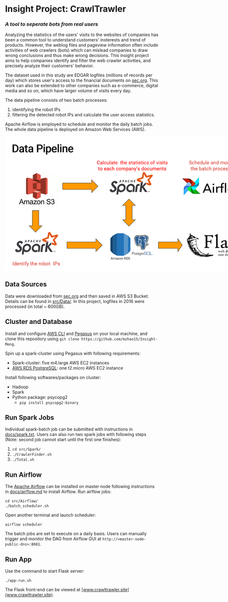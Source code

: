 # Insight Project: CrawlTrawler
### *A tool to seperate bots from real users*

Analyzing the statistics of the users' visits to the websites of companies has been a common tool to understand customers' insterests and trend of products. However, the weblog files and pageview information often include activities of web crawlers (bots) which can mislead companies to draw wrong conclusions and thus make wrong decisions. This insight project aims to help companies identify and filter the web crawler activities, and precisely analyze their customers' behavior.


The dataset used in this study are EDGAR logfiles (millions of records per day) which stores user's access to the financial documents on [sec.org](https://www.sec.gov/dera/data). This work can also be extended to other companies such as e-commerce, digital media and so on, which have larger volume of visits every day.


The data pipeline consists of two batch processes:
1. identifying the robot IPs
2. filtering the detected robot IPs and calculate the user access statistics.


Apache Airflow is employed to schedule and monitor the daily batch jobs. The whole data pipeline is deployed on Amazon Web Services (AWS).


<img style="max-width:800px;" src="img/data_pipeline.png">


## Data Sources
Data were downloaded from [sec.org](https://www.sec.gov/dera/data) and then saved in AWS S3 Bucket. Details can be found in [src/Data/](src/Data/). In this project, logfiles in 2016 were processed (in total ~ 600GB).

## Cluster and Database
Install and configure [AWS CLI](https://aws.amazon.com/cli/) and [Pegasus](https://github.com/InsightDataScience/pegasus) on your local machine, and clone this repository using ```git clone https://github.com/mzhao15/Insight-Meng```.

Spin up a spark-cluster using Pegasus with following requirements:

- Spark-cluster: five m4.large AWS EC2 instances
- [AWS RDS PostgreSQL](https://docs.aws.amazon.com/AmazonRDS/latest/UserGuide/CHAP_GettingStarted.CreatingConnecting.PostgreSQL.html): one t2.micro AWS EC2 instance


Install following softwares/packages on cluster:
- Hadoop
- Spark
- Python package: psycopg2
    - ```pip install psycopg2-binary```

## Run Spark Jobs
Individual spark-batch job can be submitted with instructions in [docs/spark.txt](docs/spark.txt). Users can also run two spark jobs with following steps (Note: second job cannot start until the first one finishes):
1. ```cd src/Spark/```
2. ```./CrawlerFinder.sh```
3. ```./Total.sh```

## Run Airflow
The [Apache Airflow](https://airflow.apache.org/) can be installed on master node following instructions in [docs/airflow.md](docs/airflow.md) to install Airflow. Run airflow jobs:
```
cd src/Airflow/
./batch_scheduler.sh
```
Open another terminal and launch scheduler:
```
airflow scheduler
```
The batch jobs are set to execute on a daily basis. Users can manually trigger and monitor the DAG from Airflow GUI at ```http://<master-node-public-dns>:8081```.

## Run App
Use the command to start Flask server:
```
./app-run.sh
```
The Flask front-end can be viewed at [www.crawltrawler.site](www.crawltrawler.site).
